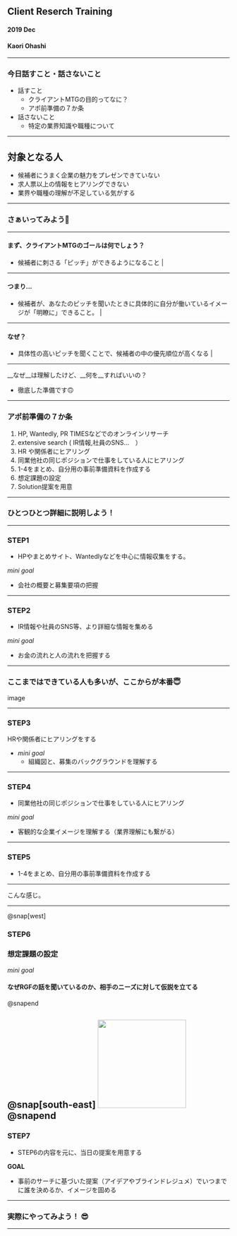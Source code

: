 ## Client Reserch Training
#### 2019 Dec 
#### Kaori Ohashi

---
### 今日話すこと・話さないこと
- 話すこと
  - クライアントMTGの目的ってなに？ 
  - アポ前準備の７か条 
- 話さないこと
  - 特定の業界知識や職種について 

---

## 対象となる人
- 候補者にうまく企業の魅力をプレゼンできていない 
- 求人票以上の情報をヒアリングできない 
- 業界や職種の理解が不足している気がする

---

### さぁいってみよう🤗

---

#### まず、クライアントMTGのゴールは何でしょう？
- 候補者に刺さる「ピッチ」ができるようになること  | 

---

#### つまり...  
- 候補者が、あなたのピッチを聞いたときに具体的に自分が働いているイメージが「明瞭に」できること。 |

---

#### なぜ？ 
- 具体性の高いピッチを聞くことで、候補者の中の優先順位が高くなる |

---

__なぜ__は理解したけど、__何を__すればいいの？

- 徹底した準備です🙃

---
### アポ前準備の７か条　
1. HP, Wantedly, PR TIMESなどでのオンラインリサーチ 
1. extensive  search ( IR情報,社員のSNS…　） 
1. HR や関係者にヒアリング 
1. 同業他社の同じポジションで仕事をしている人にヒアリング
1. 1-4をまとめ、自分用の事前準備資料を作成する
1. 想定課題の設定
1. Solution提案を用意

---
### ひとつひとつ詳細に説明しよう！

---

### STEP1
- HPやまとめサイト、Wantedlyなどを中心に情報収集をする。

_mini goal_
- 会社の概要と募集要項の把握

---
### STEP2
- IR情報や社員のSNS等、より詳細な情報を集める

_mini goal_
- お金の流れと人の流れを把握する
---
### ここまではできている人も多いが、ここからが本番😇

image

---

### STEP3
HRや関係者にヒアリングをする

- _mini goal_
  - 組織図と、募集のバックグラウンドを理解する

---
### STEP4
- 同業他社の同じポジションで仕事をしている人にヒアリング

_mini goal_
- 客観的な企業イメージを理解する（業界理解にも繋がる）
---
### STEP5
- 1-4をまとめ、自分用の事前準備資料を作成する

---
こんな感じ。

---
@snap[west]
### STEP6
### 想定課題の設定

_mini goal_
#### なぜRGFの話を聞いているのか、相手のニーズに対して仮説を立てる
@snapend

@snap[south-east]
<img src="https://1.bp.blogspot.com/-l4Xa9FbvkWE/XXXOfQfo-wI/AAAAAAABUuk/IphjktvChUAJTJnF8OiJLa8p9iX1KG5xQCLcBGAs/s1600/figure_tsumitate.png)" width="200px">
@snapend
---
### STEP7
- STEP6の内容を元に、当日の提案を用意する

__GOAL__
- 事前のサーチに基づいた提案（アイデアやブラインドレジュメ）でいつまでに誰を決めるか、イメージを固める
---

### 実際にやってみよう！ 😎

---




